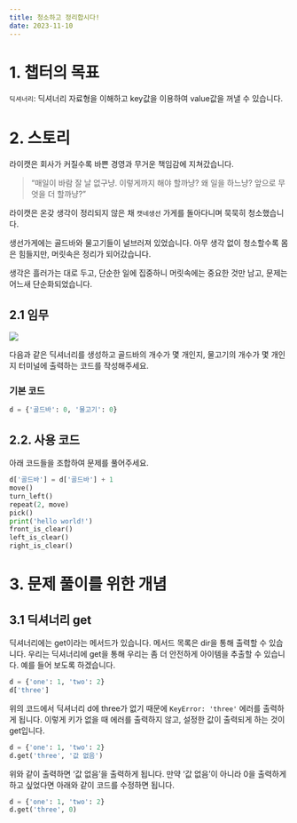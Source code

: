 ```yaml
---
title: 청소하고 정리합시다!
date: 2023-11-10
---
```


# 1. 챕터의 목표

`딕셔너리`: 딕셔너리 자료형을 이해하고 key값을 이용하여 value값을 꺼낼 수 있습니다.

# 2. 스토리

라이캣은 회사가 커질수록 바쁜 경영과 무거운 책임감에 지쳐갔습니다.

> “매일이 바람 잘 날 없구냥. 이렇게까지 해야 할까냥? 왜 일을 하느냥? 앞으로 무엇을 더 할까냥?”

라이캣은 온갖 생각이 정리되지 않은 채 `캣네생선` 가게를 돌아다니며 묵묵히 청소했습니다.

생선가게에는 골드바와 물고기들이 널브러져 있었습니다. 아무 생각 없이 청소할수록 몸은 힘들지만, 머릿속은 정리가 되어갔습니다.

생각은 흘러가는 대로 두고, 단순한 일에 집중하니 머릿속에는 중요한 것만 남고, 문제는 어느새 단순화되었습니다.

## 2.1 임무

![](/images/wenivworld/expedition10-1.png)

다음과 같은 딕셔너리를 생성하고 골드바의 개수가 몇 개인지, 물고기의 개수가 몇 개인지 터미널에 출력하는 코드를 작성해주세요.

### 기본 코드

```python
d = {'골드바': 0, '물고기': 0}
```

## 2.2. 사용 코드

아래 코드들을 조합하여 문제를 풀어주세요.

```python
d['골드바'] = d['골드바'] + 1
move()
turn_left()
repeat(2, move)
pick()
print('hello world!')
front_is_clear()
left_is_clear()
right_is_clear()
```

# 3. 문제 풀이를 위한 개념

## 3.1 딕셔너리 get

딕셔너리에는 get이라는 메서드가 있습니다. 메서드 목록은 dir을 통해 출력할 수 있습니다. 우리는 딕셔너리에 get을 통해 우리는 좀 더 안전하게 아이템을 추출할 수 있습니다. 예를 들어 보도록 하겠습니다.

```python
d = {'one': 1, 'two': 2}
d['three']
```

위의 코드에서 딕셔너리 d에 three가 없기 때문에 `KeyError: 'three'` 에러를 출력하게 됩니다. 이렇게 키가 없을 때 에러를 출력하지 않고, 설정한 값이 출력되게 하는 것이 get입니다.

```python
d = {'one': 1, 'two': 2}
d.get('three', '값 없음')
```

위와 같이 출력하면 ‘값 없음’을 출력하게 됩니다. 만약 ‘값 없음’이 아니라 0을 출력하게 하고 싶었다면 아래와 같이 코드를 수정하면 됩니다.

```python
d = {'one': 1, 'two': 2}
d.get('three', 0)
```

